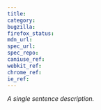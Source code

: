 ```yaml
---
title:
category:
bugzilla:
firefox_status:
mdn_url:
spec_url:
spec_repo:
caniuse_ref:
webkit_ref:
chrome_ref:
ie_ref:
---
```


*A single sentence description.*

